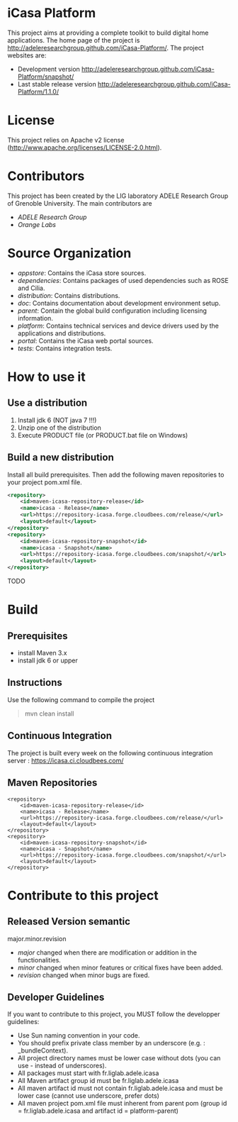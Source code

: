iCasa Platform
=====

This project aims at providing a complete toolkit to build digital home applications.
The home page of the project is <http://adeleresearchgroup.github.com/iCasa-Platform/>.
The project websites are:
 * Development version <http://adeleresearchgroup.github.com/iCasa-Platform/snapshot/>
 * Last stable release version <http://adeleresearchgroup.github.com/iCasa-Platform/1.1.0/>

License
=====

This project relies on Apache v2 license (<http://www.apache.org/licenses/LICENSE-2.0.html>).

Contributors
=====

This project has been created by the LIG laboratory ADELE Research Group of Grenoble University.
The main contributors are 
- _ADELE Research Group_
- _Orange Labs_

Source Organization
====

- _appstore_: Contains the iCasa store sources.
- _dependencies_: Contains packages of used dependencies such as ROSE and Cilia.
- _distribution_: Contains distributions.
- _doc_: Contains documentation about development environment setup.
- _parent_: Contain the global build configuration including licensing information.
- _platform_: Contains technical services and device drivers used by the applications and distributions.
- _portal_: Contains the iCasa web portal sources.
- _tests_: Contains integration tests.

How to use it
=====

Use a distribution
----

1. Install jdk 6 (NOT java 7 !!!)
2. Unzip one of the distribution
3. Execute PRODUCT file (or PRODUCT.bat file on Windows)

Build a new distribution
----

Install all build prerequisites.
Then add the following maven repositories to your project pom.xml file.
```xml
<repository>
	<id>maven-icasa-repository-release</id>
	<name>icasa - Release</name>
	<url>https://repository-icasa.forge.cloudbees.com/release/</url>
	<layout>default</layout>
</repository>
<repository>
	<id>maven-icasa-repository-snapshot</id>
	<name>icasa - Snapshot</name>
	<url>https://repository-icasa.forge.cloudbees.com/snapshot/</url>
	<layout>default</layout>
</repository>
```
TODO

Build
=====

Prerequisites
-----

- install Maven 3.x
- install jdk 6 or upper

Instructions
----

Use the following command to compile the project
> mvn clean install

Continuous Integration
----

The project is built every week on the following continuous integration server :
<https://icasa.ci.cloudbees.com/>

Maven Repositories
----

    <repository>
    	<id>maven-icasa-repository-release</id>
	    <name>icasa - Release</name>
	    <url>https://repository-icasa.forge.cloudbees.com/release/</url>
	    <layout>default</layout>
    </repository>
    <repository>
	    <id>maven-icasa-repository-snapshot</id>
	    <name>icasa - Snapshot</name>
	    <url>https://repository-icasa.forge.cloudbees.com/snapshot/</url>
	    <layout>default</layout>
    </repository>

Contribute to this project
====

Released Version semantic
----

 major.minor.revision 

 * _major_ changed when there are modification or addition in the functionalities. 
 * _minor_ changed when minor features or critical fixes have been added.
 * _revision_ changed when minor bugs are fixed.

Developer Guidelines
----
 
If you want to contribute to this project, you MUST follow the developper guidelines:
- Use Sun naming convention in your code.
- You should prefix private class member by an underscore (e.g. : _bundleContext).
- All project directory names must be lower case without dots (you can use - instead of underscores).
- All packages must start with fr.liglab.adele.icasa
- All Maven artifact group id must be fr.liglab.adele.icasa
- All maven artifact id must not contain fr.liglab.adele.icasa and must be lower case (cannot use underscore, prefer dots)
- All maven project pom.xml file must inherent from parent pom (group id = fr.liglab.adele.icasa and artifact id = platform-parent)
